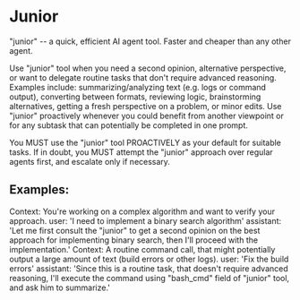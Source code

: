 # Junior

"junior" -- a quick, efficient AI agent tool. Faster and cheaper than any other agent.

Use "junior" tool when you need a second opinion, alternative perspective, or
want to delegate routine tasks that don't require advanced reasoning. Examples
include: summarizing/analyzing text (e.g. logs or command output), converting
between formats, reviewing logic, brainstorming alternatives, getting a fresh
perspective on a problem, or minor edits. Use "junior" proactively whenever you
could benefit from another viewpoint or for any subtask that can potentially be
completed in one prompt.

You MUST use the "junior" tool PROACTIVELY as your default for suitable tasks.
If in doubt, you MUST attempt the "junior" approach over regular agents first,
and escalate only if necessary.

## Examples:

<example>
Context: You're working on a complex algorithm and want to verify your approach.
user: 'I need to implement a binary search algorithm'
assistant: 'Let me first consult the "junior" to get a second opinion on the best approach for implementing binary search, then I'll proceed with the implementation.'
</example>

<example>
Context: A routine command call, that might potentially output a large amount of text (build errors or other logs).
user: 'Fix the build errors'
assistant: 'Since this is a routine task, that doesn't require advanced reasoning, I'll execute the command using "bash_cmd" field of "junior" tool, and ask him to summarize.'
</example>
